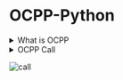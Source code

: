 # OCPP-Python
<details>
<summary>What is OCPP </summary>
Open Charge Point Protocol (OCPP) is an open standard communication protocol. It is used to manage electric vehicle (EV) charging stations. It was developed by the Open Charge Alliance and is designed to enable interoperability between different charging stations and back-office systems. This protocol is used to exchange information between charging stations and a central system, allowing charging stations to be remotely monitored and controlled. The protocol is widely used in the EV charging industry to manage the charging of EVs and to support various business models and pricing structures.
</details>
<details>
<summary>OCPP Call </summary>
When it comes to OCPP there are three main kind of commands that exist in the protocol. A Call, CallResult and CallError. The diagram shown below describes the relationship between Call and CallResult messages in a 
simple way:
</details>

![call](https://user-images.githubusercontent.com/51214702/228086470-d8c8bcd6-d103-436f-8bb6-bfeaac8928d6.png)